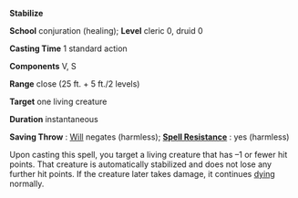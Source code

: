 **Stabilize**

**School** conjuration (healing); **Level** cleric 0, druid 0

**Casting Time** 1 standard action

**Components** V, S

**Range** close (25 ft. + 5 ft./2 levels)

**Target** one living creature

**Duration** instantaneous

**Saving Throw** : [Will](../combat.html#_will) negates (harmless); **[Spell Resistance](../glossary.html#_spell-resistance)** : yes (harmless)

Upon casting this spell, you target a living creature that has –1 or fewer hit points. That creature is automatically stabilized and does not lose any further hit points. If the creature later takes damage, it continues [dying](../glossary.html#_dying) normally.


